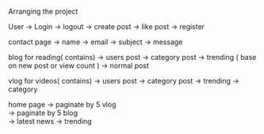 Arranging the project

User
    -> Login
    -> logout
    -> create post
    -> like post
    -> register

contact page
    -> name
    -> email
    -> subject
    -> message

blog for reading( contains)
    -> users post
    -> category post
    -> trending ( base on new post or view count )
    -> normal post

vlog for videos( contains)
    -> users post
    -> category post
    -> trending
    -> category

home page
    -> paginate by 5 vlog  
    -> paginate by 5 blog  
    -> latest news
    -> trending 